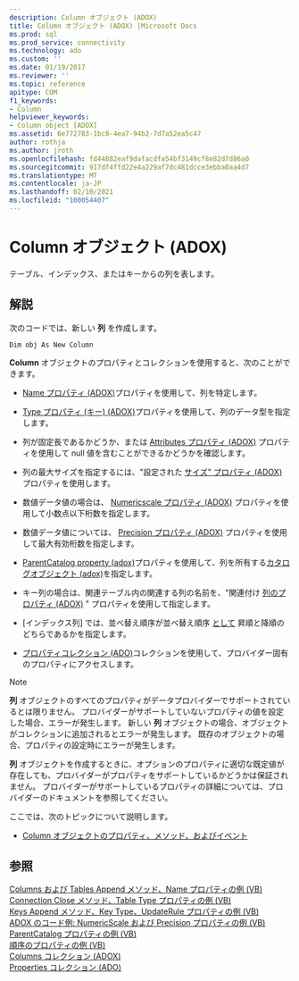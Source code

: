 ```yaml
---
description: Column オブジェクト (ADOX)
title: Column オブジェクト (ADOX) |Microsoft Docs
ms.prod: sql
ms.prod_service: connectivity
ms.technology: ado
ms.custom: ''
ms.date: 01/19/2017
ms.reviewer: ''
ms.topic: reference
apitype: COM
f1_keywords:
- Column
helpviewer_keywords:
- Column object [ADOX]
ms.assetid: 6e772783-1bc8-4ea7-94b2-7d7a52ea5c47
author: rothja
ms.author: jroth
ms.openlocfilehash: fd44882eaf9dafacdfa54bf3149cf8e82d7d86a0
ms.sourcegitcommit: 917df4ffd22e4a229af7dc481dcce3ebba0aa4d7
ms.translationtype: MT
ms.contentlocale: ja-JP
ms.lasthandoff: 02/10/2021
ms.locfileid: "100054407"
---
```

# <a name="column-object-adox"></a>Column オブジェクト (ADOX)
テーブル、インデックス、またはキーからの列を表します。  
  
## <a name="remarks"></a>解説  
 次のコードでは、新しい **列** を作成します。  
  
 `Dim obj As New Column`  
  
 **Column** オブジェクトのプロパティとコレクションを使用すると、次のことができます。  
  
-   [Name プロパティ (ADOX)](./name-property-adox.md)プロパティを使用して、列を特定します。  
  
-   [Type プロパティ (キー) (ADOX)](./type-property-key-adox.md)プロパティを使用して、列のデータ型を指定します。  
  
-   列が固定長であるかどうか、または [Attributes プロパティ (ADOX)](./attributes-property-adox.md) プロパティを使用して null 値を含むことができるかどうかを確認します。  
  
-   列の最大サイズを指定するには、"設定された [サイズ" プロパティ (ADOX)](./definedsize-property-adox.md) プロパティを使用します。  
  
-   数値データ値の場合は、 [Numericscale プロパティ (ADOX)](./numericscale-property-adox.md) プロパティを使用して小数点以下桁数を指定します。  
  
-   数値データ値については、 [Precision プロパティ (ADOX)](./precision-property-adox.md) プロパティを使用して最大有効桁数を指定します。  
  
-   [ParentCatalog property (adox)](./parentcatalog-property-adox.md)プロパティを使用して、列を所有する[カタログオブジェクト (adox)](./catalog-object-adox.md)を指定します。  
  
-   キー列の場合は、関連テーブル内の関連する列の名前を、"関連付け [列のプロパティ (ADOX)](./relatedcolumn-property-adox.md) " プロパティを使用して指定します。  
  
-   [インデックス列] では、並べ替え順序が並べ替え順序 [として](./sortorder-property-adox.md) 昇順と降順のどちらであるかを指定します。  
  
-   [プロパティコレクション (ADO)](../ado-api/properties-collection-ado.md)コレクションを使用して、プロバイダー固有のプロパティにアクセスします。  
  
> [!NOTE]
>  **列** オブジェクトのすべてのプロパティがデータプロバイダーでサポートされているとは限りません。 プロバイダーがサポートしていないプロパティの値を設定した場合、エラーが発生します。 新しい **列** オブジェクトの場合、オブジェクトがコレクションに追加されるとエラーが発生します。 既存のオブジェクトの場合、プロパティの設定時にエラーが発生します。  
>   
>  **列** オブジェクトを作成するときに、オプションのプロパティに適切な既定値が存在しても、プロバイダーがプロパティをサポートしているかどうかは保証されません。 プロバイダーがサポートしているプロパティの詳細については、プロバイダーのドキュメントを参照してください。  
  
 ここでは、次のトピックについて説明します。  
  
-   [Column オブジェクトのプロパティ、メソッド、およびイベント](./column-object-properties-methods-and-events.md)  
  
## <a name="see-also"></a>参照  
 [Columns および Tables Append メソッド、Name プロパティの例 (VB)](./columns-and-tables-append-methods-name-property-example-vb.md)   
 [Connection Close メソッド、Table Type プロパティの例 (VB)](./connection-close-method-table-type-property-example-vb.md)   
 [Keys Append メソッド、Key Type、UpdateRule プロパティの例 (VB)](./keys-append-method-key-type-relatedcolumn-relatedtable-example-vb.md)   
 [ADOX のコード例: NumericScale および Precision プロパティの例 (VB)](./adox-code-example-numericscale-and-precision-properties-example-vb.md)   
 [ParentCatalog プロパティの例 (VB)](./parentcatalog-property-example-vb.md)   
 [順序のプロパティの例 (VB)](./sortorder-property-example-vb.md)   
 [Columns コレクション (ADOX)](./columns-collection-adox.md)   
 [Properties コレクション (ADO)](../ado-api/properties-collection-ado.md)